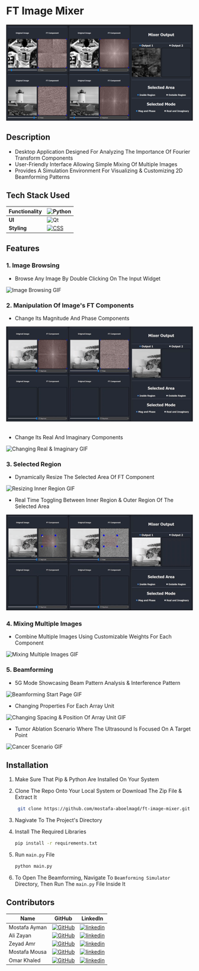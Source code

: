 # FT Image Mixer
![alt text](screenshots/home.png)


## Description

- Desktop Application Designed For Analyzing The Importance Of Fourier Transform Components
- User-Friendly Interface Allowing Simple Mixing Of Multiple Images
- Provides A Simulation Environment For Visualizing & Customizing 2D Beamforming Patterns

## Tech Stack Used

|**Functionality** | ![Python](https://img.shields.io/badge/python-3670A0?style=for-the-badge&logo=python&logoColor=ffdd54)|
|--- | --- |
|**UI** | ![Qt](https://img.shields.io/badge/Qt-%23217346.svg?style=for-the-badge&logo=Qt&logoColor=white)|
|**Styling** | [![CSS](https://img.shields.io/badge/CSS-1572B6?logo=css3&logoColor=fff)](#)|

## Features
### 1. Image Browsing
- Browse Any Image By Double Clicking On The Input Widget

![Image Browsing GIF](screenshots/browse.gif)
### 2. Manipulation Of Image's FT Components
- Change Its Magnitude And Phase Components

![Changing Magnitude & Phase GIF](screenshots/magnitude_phase.gif)
&nbsp;
- Change Its Real And Imaginary Components

![Changing Real & Imaginary GIF](screenshots/real_imaginary.gif)
### 3. Selected Region
- Dynamically Resize The Selected Area Of FT Component
   
![Resizing Inner Region GIF](screenshots/inner_region.gif)
&nbsp;
- Real Time Toggling Between Inner Region & Outer Region Of The Selected Area
   
![Toggling Between Inner & Outer Region GIF](screenshots/region_toggle.gif)
### 4. Mixing Multiple Images
- Combine Multiple Images Using Customizable Weights For Each Component
   
![Mixing Multiple Images GIF](screenshots/mixing.gif)
### 5. Beamforming
- 5G Mode Showcasing Beam Pattern Analysis & Interference Pattern
   
![Beamforming Start Page GIF](screenshots/main.gif)
&nbsp;
- Changing Properties For Each Array Unit

![Changing Spacing & Position Of Array Unit GIF](screenshots/spacing_position.gif)
&nbsp;
- Tumor Ablation Scenario Where The Ultrasound Is Focused On A Target Point

![Cancer Scenario GIF](screenshots/cancer.gif)

## Installation

1. Make Sure That Pip & Python Are Installed On Your System

2. Clone The Repo Onto Your Local System or Download The Zip File & Extract It
   ```bash
    git clone https://github.com/mostafa-aboelmagd/ft-image-mixer.git
    ```

3. Nagivate To The Project's Directory 
   
4. Install The Required Libraries
    ```bash
    pip install -r requirements.txt
    ```

5. Run `main.py` File
    ```bash
    python main.py
    ```

6. To Open The Beamforming, Navigate To `Beamforming Simulator` Directory, Then Run The `main.py` File Inside It

## Contributors

| Name | GitHub | LinkedIn |
| ---- | ------ | -------- |
| Mostafa Ayman | [![GitHub](https://img.shields.io/badge/GitHub-%23121011.svg?logo=github&logoColor=white)](https://github.com/mostafa-aboelmagd) | [![linkedin](https://img.shields.io/badge/linkedin-0A66C2?style=for-the-badge&logo=linkedin&logoColor=white)](https://www.linkedin.com/in/mostafa--aboelmagd/) |
| Ali Zayan | [![GitHub](https://img.shields.io/badge/GitHub-%23121011.svg?logo=github&logoColor=white)](https://github.com/alizayan684) | [![linkedin](https://img.shields.io/badge/linkedin-0A66C2?style=for-the-badge&logo=linkedin&logoColor=white)](https://www.linkedin.com/in/%D8%B9%D9%84%D9%8A-%D8%B2%D9%8A%D8%A7%D9%86-%F0%9F%94%BB%F0%9F%87%B5%F0%9F%87%B8-b98239264/) |
| Zeyad Amr | [![GitHub](https://img.shields.io/badge/GitHub-%23121011.svg?logo=github&logoColor=white)](https://github.com/Zisco2002)| [![linkedin](https://img.shields.io/badge/linkedin-0A66C2?style=for-the-badge&logo=linkedin&logoColor=white)](https://www.linkedin.com/in/zeyad-amr-3506b225b/) |
| Mostafa Mousa | [![GitHub](https://img.shields.io/badge/GitHub-%23121011.svg?logo=github&logoColor=white)](https://github.com/MostafaMousaaa) | [![linkedin](https://img.shields.io/badge/linkedin-0A66C2?style=for-the-badge&logo=linkedin&logoColor=white)](https://www.linkedin.com/in/mostafa-mousa-b81b8322a/) |
| Omar Khaled | [![GitHub](https://img.shields.io/badge/GitHub-%23121011.svg?logo=github&logoColor=white)](#)| [![linkedin](https://img.shields.io/badge/linkedin-0A66C2?style=for-the-badge&logo=linkedin&logoColor=white)](https://www.linkedin.com/in/omar-khaled-064b7930a/) |
